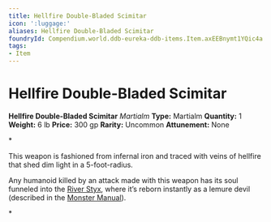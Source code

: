 ```yaml
---
title: Hellfire Double-Bladed Scimitar
icon: ':luggage:'
aliases: Hellfire Double-Bladed Scimitar
foundryId: Compendium.world.ddb-eureka-ddb-items.Item.axEEBnymt1YQic4a
tags:
- Item
---
```


# Hellfire Double-Bladed Scimitar

**Hellfire Double-Bladed Scimitar**
_Martialm_
**Type:** Martialm
**Quantity:** 1
**Weight:** 6 lb
**Price:** 300 gp
**Rarity:** Uncommon
**Attunement:** None

*<p>This weapon is fashioned from infernal iron and traced with veins of hellfire that shed dim light in a 5-foot-radius.

Any humanoid killed by an attack made with this weapon has its soul funneled into the <a href="https://www.dndbeyond.com/sources/bgdia/avernus#RiverStyx">River Styx</a>, where it’s reborn instantly as a lemure devil (described in the <a href="https://www.dndbeyond.com/sources/mm">Monster Manual</a>).</p>*